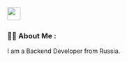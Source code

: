 <img src="https://media.giphy.com/media/WUlplcMpOCEmTGBtBW/giphy.gif" width="30">
<img src="https://komarev.com/ghpvc/?username=kolbeshin&style=flat-square&color=blue" alt=""/>

### :man_technologist: About Me :
I am a Backend Developer from Russia.


